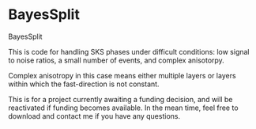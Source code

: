 # BayesSplit
BayesSplit

This is code for handling SKS phases under difficult conditions: low signal to noise ratios, a small number of events, and complex anisotorpy. 

Complex anisotropy in this case means either multiple layers or layers within which the fast-direction is not constant. 

This is for a project currently awaiting a funding decision, and will be reactivated if funding becomes available. In the mean time, feel free to download and contact me if you have any questions. 
